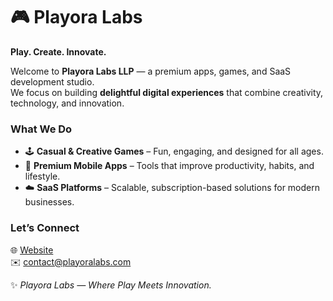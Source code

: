 # 🎮 Playora Labs  

**Play. Create. Innovate.**  

Welcome to **Playora Labs LLP** — a premium apps, games, and SaaS development studio.  
We focus on building **delightful digital experiences** that combine creativity, technology, and innovation.  

### What We Do
- 🕹️ **Casual & Creative Games** – Fun, engaging, and designed for all ages.  
- 📱 **Premium Mobile Apps** – Tools that improve productivity, habits, and lifestyle.  
- ☁️ **SaaS Platforms** – Scalable, subscription-based solutions for modern businesses.  

### Let’s Connect
🌐 [Website](https://playoralabs.com)  
✉️ contact@playoralabs.com  

✨ *Playora Labs — Where Play Meets Innovation.*
